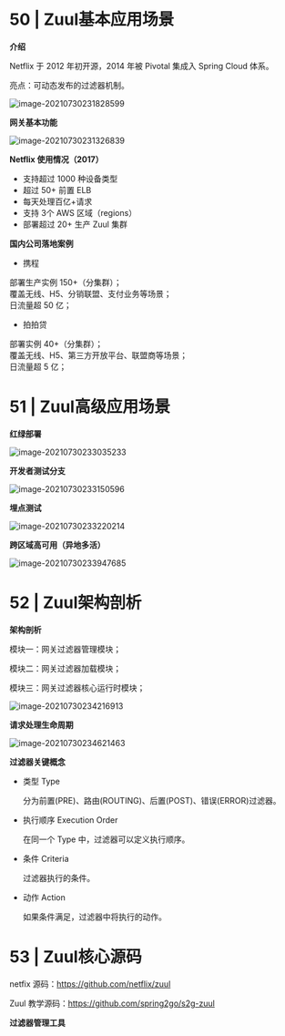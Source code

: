 # 50 | Zuul基本应用场景

**介绍**

Netflix 于 2012 年初开源，2014 年被 Pivotal 集成入 Spring Cloud 体系。

亮点：可动态发布的过滤器机制。

![image-20210730231828599](https://technotes.oss-cn-shenzhen.aliyuncs.com/2021/images/20210730231828.png)

**网关基本功能**

![image-20210730231326839](https://technotes.oss-cn-shenzhen.aliyuncs.com/2021/images/20210730231327.png)

**Netflix 使用情况（2017）**

- 支持超过 1000 种设备类型
- 超过 50+ 前置 ELB
- 每天处理百亿+请求
- 支持 3个 AWS 区域（regions）
- 部署超过 20+ 生产 Zuul 集群

**国内公司落地案例**

- 携程

部署生产实例 150+（分集群）；<br>
覆盖无线、H5、分销联盟、支付业务等场景；<br>
日流量超 50 亿；

- 拍拍贷

部署实例 40+（分集群）；<br>覆盖无线、H5、第三方开放平台、联盟商等场景；<br>日流量超 5 亿；

# 51 | Zuul高级应用场景

**红绿部署**

![image-20210730233035233](https://technotes.oss-cn-shenzhen.aliyuncs.com/2021/images/20210730233035.png)

**开发者测试分支**

![image-20210730233150596](https://technotes.oss-cn-shenzhen.aliyuncs.com/2021/images/20210730233150.png)

**埋点测试**

![image-20210730233220214](https://technotes.oss-cn-shenzhen.aliyuncs.com/2021/images/20210730233220.png)

**跨区域高可用（异地多活）**

![image-20210730233947685](https://technotes.oss-cn-shenzhen.aliyuncs.com/2021/images/20210730233947.png)

# 52 | Zuul架构剖析

**架构剖析**

模块一：网关过滤器管理模块；

模块二：网关过滤器加载模块；

模块三：网关过滤器核心运行时模块；

![image-20210730234216913](https://technotes.oss-cn-shenzhen.aliyuncs.com/2021/images/20210730234216.png)

**请求处理生命周期**

![image-20210730234621463](https://technotes.oss-cn-shenzhen.aliyuncs.com/2021/images/20210730234621.png)

**过滤器关键概念**

- 类型 Type

  分为前置(PRE)、路由(ROUTING)、后置(POST)、错误(ERROR)过滤器。

- 执行顺序 Execution Order

  在同一个 Type 中，过滤器可以定义执行顺序。

- 条件 Criteria

  过滤器执行的条件。

- 动作 Action

  如果条件满足，过滤器中将执行的动作。

# 53 | Zuul核心源码

netfix 源码：https://github.com/netflix/zuul

Zuul 教学源码：https://github.com/spring2go/s2g-zuul

**过滤器管理工具**













